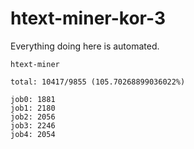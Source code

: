 # htext-miner-kor-3

Everything doing here is automated.

```
htext-miner

total: 10417/9855 (105.70268899036022%)

job0: 1881
job1: 2180
job2: 2056
job3: 2246
job4: 2054
```